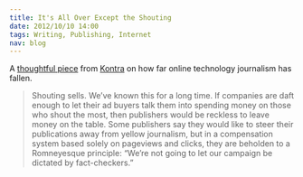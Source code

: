```yaml
--- 
title: It's All Over Except the Shouting
date: 2012/10/10 14:00
tags: Writing, Publishing, Internet
nav: blog
---
```


A [thoughtful piece](http://counternotions.com/2012/10/09/shouting/) from [Kontra](http://counternotions.com/contact/) on how far online technology journalism has fallen.

> Shouting sells. We’ve known this for a long time. If companies are daft enough to let their ad buyers talk them into spending money on those who shout the most, then publishers would be reckless to leave money on the table. Some publishers say they would like to steer their publications away from yellow journalism, but in a compensation system based solely on pageviews and clicks, they are beholden to a Romneyesque principle: “We’re not going to let our campaign be dictated by fact-checkers.”